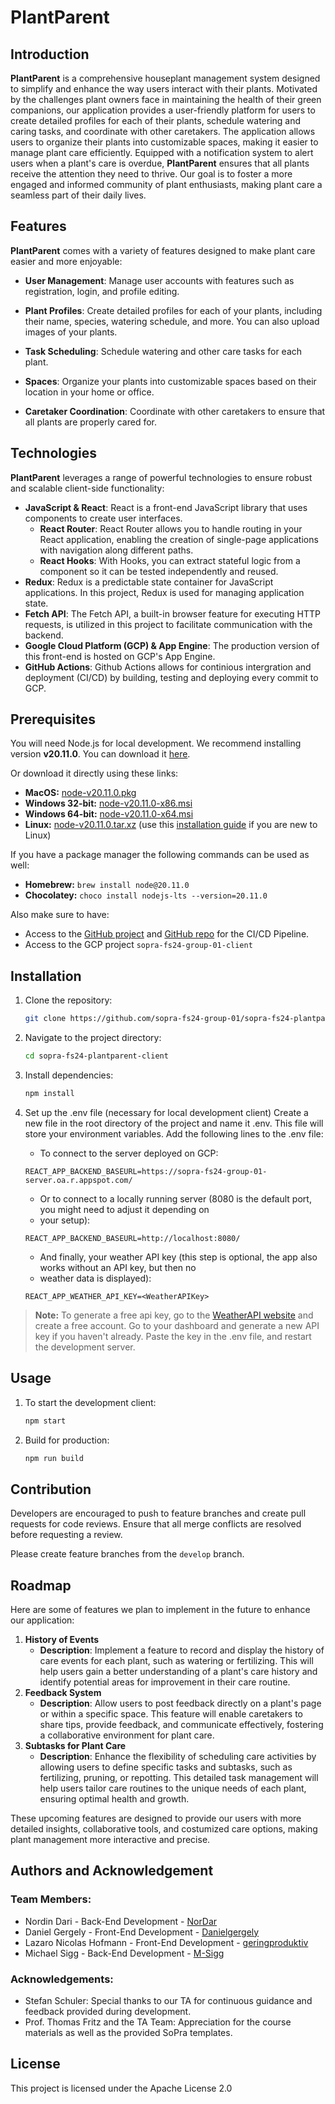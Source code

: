# PlantParent

## Introduction
**PlantParent** is a comprehensive houseplant management system designed to simplify and enhance the way users interact with their plants. Motivated by the challenges plant owners face in maintaining the health of their green companions, our application provides a user-friendly platform for users to create detailed profiles for each of their plants, schedule watering and caring tasks, and coordinate with other caretakers. The application allows users to organize their plants into customizable spaces, making it easier to manage plant care efficiently. Equipped with a notification system to alert users when a plant's care is overdue, **PlantParent** ensures that all plants receive the attention they need to thrive. Our goal is to foster a more engaged and informed community of plant enthusiasts, making plant care a seamless part of their daily lives.

## Features

**PlantParent** comes with a variety of features designed to make plant care easier and more enjoyable:

- **User Management**: Manage user accounts with features such as registration, login, and profile editing.

- **Plant Profiles**: Create detailed profiles for each of your plants, including their name, species, watering schedule, and more. You can also upload images of your plants.

- **Task Scheduling**: Schedule watering and other care tasks for each plant.

- **Spaces**: Organize your plants into customizable spaces based on their location in your home or office.

- **Caretaker Coordination**: Coordinate with other caretakers to ensure that all plants are properly cared for.

## Technologies
**PlantParent** leverages a range of powerful technologies to ensure robust and scalable client-side functionality:

- **JavaScript & React**: React is a front-end JavaScript library that uses components to create user interfaces.
    - **React Router**: React Router allows you to handle routing in your React application, enabling the creation of single-page applications with navigation along different paths.
    - **React Hooks**: With Hooks, you can extract stateful logic from a component so it can be tested independently and reused.
- **Redux**: Redux is a predictable state container for JavaScript applications. In this project, Redux is used for managing application state.
- **Fetch API**: The Fetch API, a built-in browser feature for executing HTTP requests, is utilized in this project to facilitate communication with the backend.
- **Google Cloud Platform (GCP) & App Engine**: The production version of this front-end is hosted on GCP's App Engine.
- **GitHub Actions**: Github Actions allows for continious intergration and deployment (CI/CD) by building, testing and deploying every commit to GCP.

## Prerequisites
You will need Node.js for local development. We recommend installing version **v20.11.0**. You can download it [here](https://nodejs.org/download/release/v20.11.0/).

Or download it directly using these links:

- **MacOS:** [node-v20.11.0.pkg](https://nodejs.org/download/release/v20.11.0/node-v20.11.0.pkg)
- **Windows 32-bit:** [node-v20.11.0-x86.msi](https://nodejs.org/download/release/v20.11.0/node-v20.11.0-x86.msi)
- **Windows 64-bit:** [node-v20.11.0-x64.msi](https://nodejs.org/download/release/v20.11.0/node-v20.11.0-x64.msi)
- **Linux:** [node-v20.11.0.tar.xz](https://nodejs.org/dist/v20.11.0/node-v20.11.0-linux-x64.tar.xz) (use this [installation guide](https://github.com/nodejs/help/wiki/Installation#how-to-install-nodejs-via-binary-archive-on-linux) if you are new to Linux)

If you have a package manager the following commands can be used as well:

- **Homebrew:** `brew install node@20.11.0`
- **Chocolatey:** `choco install nodejs-lts --version=20.11.0`

Also make sure to have:

- Access to the [GitHub project](https://github.com/sopra-fs24-group-01) and [GitHub repo](https://github.com/sopra-fs24-group-01/sopra-fs24-plantparent-client) for the CI/CD Pipeline.
- Access to the GCP project `sopra-fs24-group-01-client`

## Installation

1. Clone the repository:
    ```bash
    git clone https://github.com/sopra-fs24-group-01/sopra-fs24-plantparent-client.git
    ```

2. Navigate to the project directory:
    ```bash
    cd sopra-fs24-plantparent-client
    ```

3. Install dependencies:
    ```bash
    npm install
    ```

4. Set up the .env file (necessary for local development client)
    Create a new file in the root directory of the project and name it .env. This file will store your environment variables. Add the following lines to the .env file:

    * To connect to the server deployed on GCP:

    `REACT_APP_BACKEND_BASEURL=https://sopra-fs24-group-01-server.oa.r.appspot.com/`

    * Or to connect to a locally running server (8080 is the default port, you might need to adjust it depending on 
    * your setup):

    `REACT_APP_BACKEND_BASEURL=http://localhost:8080/`

    * And finally, your weather API key (this step is optional, the app also works without an API key, but then no 
    * weather data is displayed):

    `REACT_APP_WEATHER_API_KEY=<WeatherAPIKey>`
        
> **Note:** To generate a free api key, go to the [WeatherAPI website](https://www.weatherapi.com/) and create a free 
> account. Go to your dashboard and generate a new API key if you haven't already. Paste the key in the .env file, and 
> restart the development server.

## Usage
1. To start the development client:
    ```bash
    npm start
    ```

2. Build for production:
    ```bash
    npm run build
    ```

## Contribution
Developers are encouraged to push to feature branches and create pull requests for code reviews. Ensure that all merge conflicts are resolved before requesting a review. 

Please create feature branches from the `develop` branch.

## Roadmap
Here are some of features we plan to implement in the future to enhance our application:
1. **History of Events**
   * **Description**: Implement a feature to record and display the history of care events for each plant, such as watering or fertilizing. This will help users gain a better understanding of a plant's care history and identify potential areas for improvement in their care routine.
2. **Feedback System**
   * **Description**: Allow users to post feedback directly on a plant's page or within a specific space. This feature will enable caretakers to share tips, provide feedback, and communicate effectively, fostering a collaborative environment for plant care.
3. **Subtasks for Plant Care**
    * **Description**: Enhance the flexibility of scheduling care activities by allowing users to define specific tasks and subtasks, such as fertilizing, pruning, or repotting. This detailed task management will help users tailor care routines to the unique needs of each plant, ensuring optimal health and growth. 

These upcoming features are designed to provide our users with more detailed insights, collaborative tools, and costumized care options, making plant management more interactive and precise.

## Authors and Acknowledgement
### Team Members:

* Nordin Dari - Back-End Development - [NorDar](https://github.com/NorDar)
* Daniel Gergely - Front-End Development - [Danielgergely](https://github.com/Danielgergely)
* Lazaro Nicolas Hofmann - Front-End Development - [geringproduktiv](https://github.com/geringproduktiv)
* Michael Sigg - Back-End Development - [M-Sigg](https://github.com/M-Sigg)

### Acknowledgements:
* Stefan Schuler: Special thanks to our TA for continuous guidance and feedback provided during development.
* Prof. Thomas Fritz and the TA Team: Appreciation for the course materials as well as the provided SoPra templates. 

## License

This project is licensed under the Apache License 2.0
